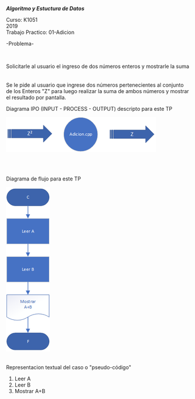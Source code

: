***Algoritmo y Estuctura de Datos***

Curso: K1051 <br>
2019 <br>
Trabajo Practico: 01-Adicion <br>

-Problema-

<br>

Solicitarle al usuario el ingreso de dos números enteros y mostrarle la suma<br>
<br>
<br>
Se le pide al usuario que ingrese dos números pertenecientes al conjunto de los Enteros "Z" para luego realizar la suma de ambos números y mostrar el resultado por pantalla.<br>


Diagrama IPO (INPUT - PROCESS - OUTPUT) descripto para este TP<br>

![ipo]

<br>
<br>

Diagrama de flujo para este TP<br>

![flujo]
<br>
<br>

Representacion textual del caso o "pseudo-código"<br>

1. Leer A<br>
2. Leer B<br>
3. Mostrar A+B<br>

<br>

[ipo]: ipo.png
[flujo]: Diag_fluj.png
